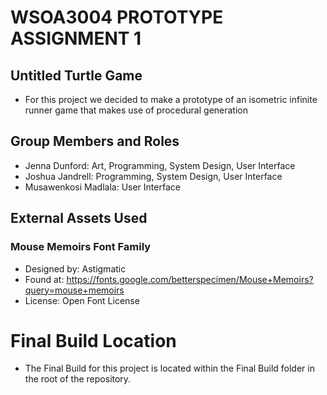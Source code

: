 # WSOA3004 PROTOTYPE ASSIGNMENT 1

## Untitled Turtle Game
- For this project we decided to make a prototype of an isometric infinite runner game that makes use of procedural generation

## Group Members and Roles
- Jenna Dunford: Art, Programming, System Design, User Interface
- Joshua Jandrell: Programming, System Design, User Interface
- Musawenkosi Madlala: User Interface

## External Assets Used
### Mouse Memoirs Font Family
- Designed by: Astigmatic
- Found at: https://fonts.google.com/betterspecimen/Mouse+Memoirs?query=mouse+memoirs
- License: Open Font License

# Final Build Location
- The Final Build for this project is located within the Final Build folder in the root of the repository.


